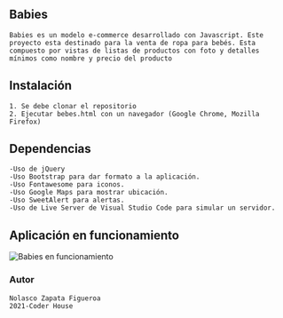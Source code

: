 ## Babies

    Babies es un modelo e-commerce desarrollado con Javascript. Este proyecto esta destinado para la venta de ropa para bebés. Esta compuesto por vistas de listas de productos con foto y detalles mínimos como nombre y precio del producto

## Instalación

    1. Se debe clonar el repositorio
    2. Ejecutar bebes.html con un navegador (Google Chrome, Mozilla Firefox)

## Dependencias

    -Uso de jQuery 
    -Uso Bootstrap para dar formato a la aplicación.
    -Uso Fontawesome para iconos.
    -Uso Google Maps para mostrar ubicación.
    -Uso SweetAlert para alertas.
    -Uso de Live Server de Visual Studio Code para simular un servidor. 

## Aplicación en funcionamiento

![Babies en funcionamiento](NolascoZapata_Proyecto-JS_Babies.gif)

### Autor
    Nolasco Zapata Figueroa
    2021-Coder House